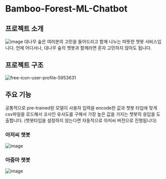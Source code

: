 # Bamboo-Forest-ML-Chatbot

## 프로젝트 소개
![image](https://github.com/user-attachments/assets/1b6dcb0c-4c71-49b2-91e4-b7206756018e)
대나무 숲은 여러분의 고민을 들어드리고 함께 나누는 따뜻한 챗봇 서비스입니다. 언제 어디서나, 대나무 숲의 챗봇과 함께라면 혼자 고민하지 않아도 됩니다.
## 프로젝트 구조
![free-icon-user-profile-5953631](https://github.com/user-attachments/assets/3e974134-5e7c-472e-af5d-9607bde4272f)
## 주요 기능
공통적으로 pre-trained된 모델이 사용자 입력을 encode한 값과 챗봇 타입에 
맞게 csv파일을 로드해서 코사인 유사도를 구해서 가장 높은 값을 가지는 챗봇의 응답을 도출합니다.
(챗봇타입을 설정하지 않는다면 자동적으로 아저씨 버전으로 진행됩니다)
### 아저씨 챗봇
![image](https://github.com/user-attachments/assets/6674ab0c-fdae-43a5-9e47-cbbf78bf6953)
### 아줌마 챗봇
![image](https://github.com/user-attachments/assets/63ef2eda-25f9-4b70-880d-ad0091146f64)

